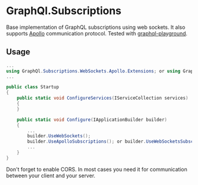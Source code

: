 # GraphQl.Subscriptions
Base implementation of GraphQL subscriptions using web sockets. It also supports [Apollo](https://www.apollographql.com/) communication protocol. Tested with [graphql-playground](https://github.com/prisma/graphql-playground).

## Usage
```c#
...
using GraphQl.Subscriptions.WebSockets.Apollo.Extensions; or using GraphQl.Subscriptions.WebSockets.Extensions;
...

public class Startup
{
    public static void ConfigureServices(IServiceCollection services)
    {
    }

    public static void Configure(IApplicationBuilder builder)
    {
        ...
        builder.UseWebSockets();
        builder.UseApolloSubscriptions(); or builder.UseWebSocketsSubscriptions();
        ...
    }
}  
```

Don't forget to enable CORS. In most cases you need it for communication between your client and your server.
